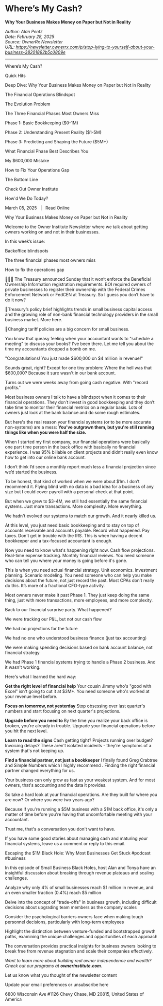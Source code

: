 # Where’s My Cash?
**Why Your Business Makes Money on Paper but Not in Reality**

*Author: Alan Pentz*  
*Date: February 28, 2025*  
*Source: OwnerRx Newsletter*  
*URL: https://newsletter.ownerrx.com/p/stop-lying-to-yourself-about-your-business-38201892b5c0809e*

---

Where’s My Cash?

Quick Hits

Deep Dive: Why Your Business Makes Money on Paper but Not in Reality

The Financial Operations Blindspot

The Evolution Problem

The Three Financial Phases Most Owners Miss

Phase 1: Basic Bookkeeping ($0-1M)

Phase 2: Understanding Present Reality ($1-5M)

Phase 3: Predicting and Shaping the Future ($5M+)

What Financial Phase Best Describes You

My $600,000 Mistake

How to Fix Your Operations Gap

The Bottom Line

Check Out Owner Institute

How'd We Do Today?

March 05, 2025   |   Read Online

Why Your Business Makes Money on Paper but Not in Reality

Welcome to the Owner Institute Newsletter where we talk about getting owners working on and not in their businesses.

In this week’s issue:

Backoffice blindspots

The three financial phases most owners miss

How to fix the operations gap

🙅🏻‍♂️ The Treasury announced Sunday that it won’t enforce the Beneficial Ownership Information registration requirements. BOI required owners of private businesses to register their ownership with the Federal Crimes Enforcement Network or FedCEN at Treasury. So I guess you don’t have to do it now?

🏦Treasury’s policy brief highlights trends in small business capital access and the growing role of non-bank financial technology providers in the small business market. More here.

📢Changing tariff policies are a big concern for small business.

You know that queasy feeling when your accountant wants to "schedule a meeting" to discuss your books? I've been there. Let me tell you about the time my accountants dropped a bomb on me.

"Congratulations! You just made $600,000 on $4 million in revenue!"

Sounds great, right? Except for one tiny problem: Where the hell was that $600,000? Because it sure wasn't in our bank account.

Turns out we were weeks away from going cash negative. With "record profits."

Most business owners I talk to have a blindspot when it comes to their financial operations. They don’t invest in good bookkeeping and they don’t take time to monitor their financial metrics on a regular basis. Lots of owners just look at the bank balance and do some rough estimates.

But here's the real reason your financial systems (or to be more accurate non-systems) are a mess: **You've outgrown them, but you're still running things like when you were half the size.**

When I started my first company, our financial operations were basically one part time person in the back office with basically no financial experience. I was 95% billable on client projects and didn’t really even know how to get into our online bank account.

I don’t think I’d seen a monthly report much less a financial projection since we’d started the business.

To be honest, that kind of worked when we were about $1m. I don’t recommend it. Flying blind with no data is a bad idea for a business of any size but I could cover payroll with a personal check at that point.

But when we grew to $3-4M, we still had essentially the same financial systems. Just more transactions. More complexity. More everything.

We hadn't evolved our systems to match our growth. And it nearly killed us.

At this level, you just need basic bookkeeping and to stay on top of accounts receivable and accounts payable. Record what happened. Pay taxes. Don't get in trouble with the IRS. This is when having a decent bookkeeper and a tax-focused accountant is enough.

Now you need to know what's happening right now. Cash flow projections. Real-time expense tracking. Monthly financial reviews. You need someone who can tell you where your money is going before it's gone.

This is when you need actual financial strategy. Unit economics. Investment planning. Scenario modeling. You need someone who can help you make decisions about the future, not just record the past. Most CPAs don’t really do this. It’s more of a fractional CFO-type activity.

Most owners never make it past Phase 1. They just keep doing the same thing, just with more transactions, more employees, and more complexity.

Back to our financial surprise party. What happened?

We were tracking our P&L, but not our cash flow

We had no projections for the future

We had no one who understood business finance (just tax accounting)

We were making spending decisions based on bank account balance, not financial strategy

We had Phase 1 financial systems trying to handle a Phase 2 business. And it wasn't working.

Here's what I learned the hard way:

**Get the right level of financial help** Your cousin Jimmy who's "good with Excel" isn't going to cut it at $3M+. You need someone who's worked at your revenue level before.

**Focus on tomorrow, not yesterday** Stop obsessing over last quarter's numbers and start focusing on next quarter's projections.

**Upgrade before you need to** By the time you realize your back office is broken, you're already in trouble. Upgrade your financial operations before you hit the next level.

**Learn to read the signs** Cash getting tight? Projects running over budget? Invoicing delays? These aren't isolated incidents - they're symptoms of a system that's not keeping up.

**Find a financial partner, not just a bookkeeper** I finally found Greg Crabtree and Simple Numbers which I highly recommend . Finding the right financial partner changed everything for us.

Your business can only grow as fast as your weakest system. And for most owners, that's accounting and the data it provides.

So take a hard look at your financial operations. Are they built for where you are now? Or where you were two years ago?

Because if you're running a $5M business with a $1M back office, it's only a matter of time before you're having that uncomfortable meeting with your accountant.

Trust me, that's a conversation you don't want to have.

If you have some good stories about managing cash and maturing your financial systems, leave us a comment or reply to this email.

Escaping the $1M Black Hole: Why Most Businesses Get Stuck #podcast #business

In this episode of Small Business Black Holes, host Alan and Tonya have an insightful discussion about breaking through revenue plateaus and scaling challenges.

Analyze why only 4% of small businesses reach $1 million in revenue, and an even smaller fraction (0.4%) reach $5 million

Delve into the concept of "trade-offs" in business growth, including difficult decisions about upgrading team members as the company scales

Consider the psychological barriers owners face when making tough personnel decisions, particularly with long-term employees

Highlight the distinction between venture-funded and bootstrapped growth paths, examining the unique challenges and opportunities of each approach

The conversation provides practical insights for business owners looking to break free from revenue stagnation and scale their companies effectively.

*Want to learn more about building real owner independence and wealth? Check out our programs at **ownerinstitute.com**.*

Let us know what you thought of the newsletter content

Update your email preferences or unsubscribe here

6800 Wisconsin Ave #1126
Chevy Chase, MD 20815, United States of America
